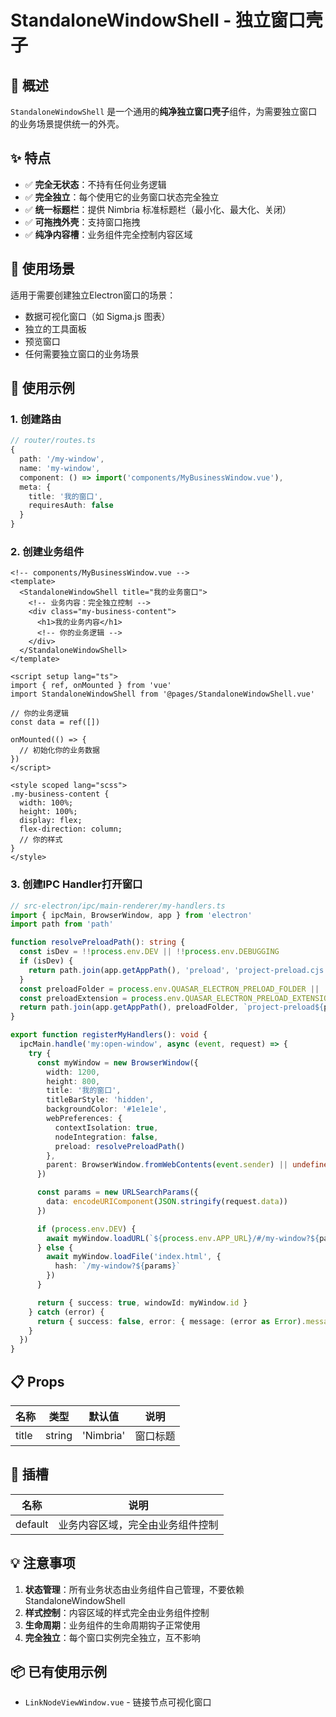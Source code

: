 # StandaloneWindowShell - 独立窗口壳子

## 📝 概述

`StandaloneWindowShell` 是一个通用的**纯净独立窗口壳子**组件，为需要独立窗口的业务场景提供统一的外壳。

## ✨ 特点

- ✅ **完全无状态**：不持有任何业务逻辑
- ✅ **完全独立**：每个使用它的业务窗口状态完全独立
- ✅ **统一标题栏**：提供 Nimbria 标准标题栏（最小化、最大化、关闭）
- ✅ **可拖拽外壳**：支持窗口拖拽
- ✅ **纯净内容槽**：业务组件完全控制内容区域

## 🎯 使用场景

适用于需要创建独立Electron窗口的场景：

- 数据可视化窗口（如 Sigma.js 图表）
- 独立的工具面板
- 预览窗口
- 任何需要独立窗口的业务场景

## 📖 使用示例

### 1. 创建路由

```typescript
// router/routes.ts
{
  path: '/my-window',
  name: 'my-window',
  component: () => import('components/MyBusinessWindow.vue'),
  meta: {
    title: '我的窗口',
    requiresAuth: false
  }
}
```

### 2. 创建业务组件

```vue
<!-- components/MyBusinessWindow.vue -->
<template>
  <StandaloneWindowShell title="我的业务窗口">
    <!-- 业务内容：完全独立控制 -->
    <div class="my-business-content">
      <h1>我的业务内容</h1>
      <!-- 你的业务逻辑 -->
    </div>
  </StandaloneWindowShell>
</template>

<script setup lang="ts">
import { ref, onMounted } from 'vue'
import StandaloneWindowShell from '@pages/StandaloneWindowShell.vue'

// 你的业务逻辑
const data = ref([])

onMounted(() => {
  // 初始化你的业务数据
})
</script>

<style scoped lang="scss">
.my-business-content {
  width: 100%;
  height: 100%;
  display: flex;
  flex-direction: column;
  // 你的样式
}
</style>
```

### 3. 创建IPC Handler打开窗口

```typescript
// src-electron/ipc/main-renderer/my-handlers.ts
import { ipcMain, BrowserWindow, app } from 'electron'
import path from 'path'

function resolvePreloadPath(): string {
  const isDev = !!process.env.DEV || !!process.env.DEBUGGING
  if (isDev) {
    return path.join(app.getAppPath(), 'preload', 'project-preload.cjs')
  }
  const preloadFolder = process.env.QUASAR_ELECTRON_PRELOAD_FOLDER || 'electron-preload'
  const preloadExtension = process.env.QUASAR_ELECTRON_PRELOAD_EXTENSION || '.cjs'
  return path.join(app.getAppPath(), preloadFolder, `project-preload${preloadExtension}`)
}

export function registerMyHandlers(): void {
  ipcMain.handle('my:open-window', async (event, request) => {
    try {
      const myWindow = new BrowserWindow({
        width: 1200,
        height: 800,
        title: '我的窗口',
        titleBarStyle: 'hidden',
        backgroundColor: '#1e1e1e',
        webPreferences: {
          contextIsolation: true,
          nodeIntegration: false,
          preload: resolvePreloadPath()
        },
        parent: BrowserWindow.fromWebContents(event.sender) || undefined
      })

      const params = new URLSearchParams({
        data: encodeURIComponent(JSON.stringify(request.data))
      })

      if (process.env.DEV) {
        await myWindow.loadURL(`${process.env.APP_URL}/#/my-window?${params}`)
      } else {
        await myWindow.loadFile('index.html', {
          hash: `/my-window?${params}`
        })
      }

      return { success: true, windowId: myWindow.id }
    } catch (error) {
      return { success: false, error: { message: (error as Error).message } }
    }
  })
}
```

## 📋 Props

| 名称 | 类型 | 默认值 | 说明 |
|------|------|--------|------|
| title | string | 'Nimbria' | 窗口标题 |

## 🎨 插槽

| 名称 | 说明 |
|------|------|
| default | 业务内容区域，完全由业务组件控制 |

## 💡 注意事项

1. **状态管理**：所有业务状态由业务组件自己管理，不要依赖 StandaloneWindowShell
2. **样式控制**：内容区域的样式完全由业务组件控制
3. **生命周期**：业务组件的生命周期钩子正常使用
4. **完全独立**：每个窗口实例完全独立，互不影响

## 📦 已有使用示例

- `LinkNodeViewWindow.vue` - 链接节点可视化窗口


